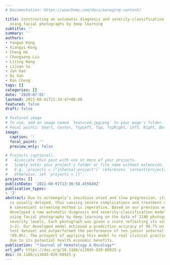 ```yaml
---
# Documentation: https://wowchemy.com/docs/managing-content/

title: Constructing an automatic diagnosis and severity-classification model for acromegaly
  using facial photographs by deep learning
subtitle: ''
summary: ''
authors:
- Yanguo Kong
- Xiangyi Kong
- Cheng He
- Changsong Liu
- Liting Wang
- Lijuan Su
- Jun Gao
- Qi Guo
- Ran Cheng
tags: []
categories: []
date: '2020-07-01'
lastmod: 2021-08-01T21:34:47+08:00
featured: false
draft: false

# Featured image
# To use, add an image named `featured.jpg/png` to your page's folder.
# Focal points: Smart, Center, TopLeft, Top, TopRight, Left, Right, BottomLeft, Bottom, BottomRight.
image:
  caption: ''
  focal_point: ''
  preview_only: false

# Projects (optional).
#   Associate this post with one or more of your projects.
#   Simply enter your project's folder or file name without extension.
#   E.g. `projects = ["internal-project"]` references `content/project/deep-learning/index.md`.
#   Otherwise, set `projects = []`.
projects: []
publishDate: '2021-08-01T13:36:50.455649Z'
publication_types:
- '2'
abstract: Due to acromegaly’s insidious onset and slow progression, its diagnosis
  is usually delayed, thus causing severe complications and treatment difficulty.
  A convenient screening method is imperative. Based on our previous work, we herein
  developed a new automatic diagnosis and severity-classification model for acromegaly
  using facial photographs by deep learning on the data of 2148 photographs at different
  severity levels. Each photograph was given a score reflecting its severity (range
  1~3). Our developed model achieved a prediction accuracy of 90.7% on the internal
  test dataset and outperformed the performance of ten junior internal medicine physicians
  (89.0%). The prospect of applying this model to real clinical practices is promising
  due to its potential health economic benefits.
publication: '*Journal of Hematology & Oncology*'
url_pdf: https://doi.org/10.1186/s13045-020-00925-y
doi: 10.1186/s13045-020-00925-y
---
```

